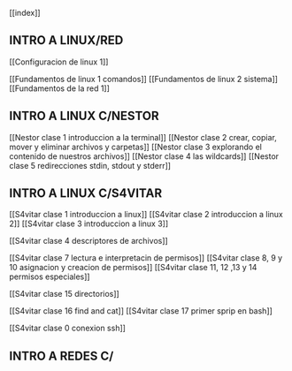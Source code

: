 [[index]]

## INTRO A LINUX/RED 
[[Configuracion de linux 1]]

[[Fundamentos de linux 1 comandos]]
[[Fundamentos de linux 2 sistema]]
[[Fundamentos de la red 1]]


## INTRO A LINUX C/NESTOR
[[Nestor clase 1 introduccion a la terminal]]
[[Nestor clase 2 crear, copiar, mover y eliminar archivos y carpetas]]
[[Nestor clase 3 explorando el contenido de nuestros archivos]]
[[Nestor clase 4 las wildcards]]
[[Nestor clase 5 redirecciones stdin, stdout y stderr]]



## INTRO A LINUX C/S4VITAR
[[S4vitar clase 1 introduccion a linux]]
[[S4vitar clase 2 introduccion a linux 2]]
[[S4vitar clase 3 introduccion a linux 3]]

[[S4vitar clase 4 descriptores de archivos]]

[[S4vitar clase 7 lectura e interpretacin de permisos]]
[[S4vitar clase 8, 9 y 10 asignacion y creacion de permisos]]
[[S4vitar clase 11, 12 ,13 y 14 permisos especiales]]

[[S4vitar clase 15 directorios]]

[[S4vitar clase 16 find and cat]]
[[S4vitar clase 17 primer sprip en bash]]

[[S4vitar clase 0 conexion ssh]]




## INTRO A REDES C/

